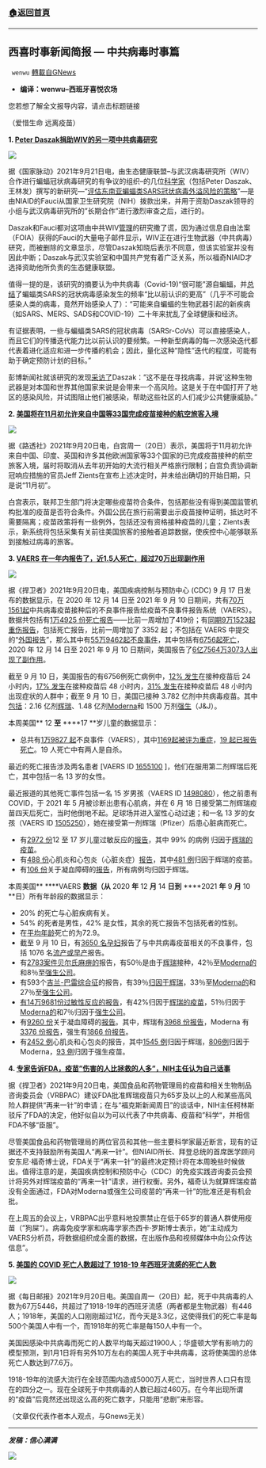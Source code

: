 ###  [:house:返回首頁](https://github.com/ourhimalayas/txt)
---


## 西喜时事新闻简报 — 中共病毒时事篇
` wenwu` [轉載自GNews](https://gnews.org/zh-hans/1547193/)

- **编译：wenwu–西班牙喜悦农场**


您若想了解全文报导内容，请点击标题链接

（爱惜生命 远离疫苗）

**1. [Peter Daszak捐助WIV的另一项中共病毒研究](https://thenationalpulse.com/news/fauci-funds-another-ecohealth-alliance-study/)**

![](https://assets.gnews.org/wp-content/uploads/2021/09/tempsnip96.png)

据《国家脉动》2021年9月21日电，由生态健康联盟–与武汉病毒研究所（WIV）合作进行蝙蝠冠状病毒研究的有争议的组织–的几位[科学家](https://www.jstor.org/stable/3842715)（包括Peter Daszak、王林发）撰写的新研究—“[评估东南亚蝙蝠类SARS冠状病毒外溢风险的策略](https://www.medrxiv.org/content/10.1101/2021.09.09.21263359v1)”—是由NIAID的Fauci从国家卫生研究院（NIH）拨款出来，并用于资助Daszak领导的小组与武汉病毒研究所的”长期合作”进行激烈审查之后，进行的。

Daszak和Fauci都对这项由中共WIV[管理](https://thenationalpulse.com/exclusive/wuhan-lab-scrubs-ccp-awards-ties/)的研究撒了谎，因为通过信息自由法案（FOIA）获得的Fauci的大量电子邮件显示，WIV正在进行生物武器（中共病毒）研究，而被删除的文章显示，尽管Daszak知晓后表示不同意，但该实验室并没有因此中断；Daszak与武汉实验室和中国共产党有着广泛关系，所以福奇NIAID才选择资助他所负责的生态健康联盟。

值得一提的是，该研究的摘要认为中共病毒（Covid-19)“很可能”源自蝙蝠，并[总结](https://twitter.com/Quicktake/status/1438831418411524096?s=20)了蝙蝠类SARS的冠状病毒感染发生的频率“比以前认识的更高”（几乎不可能会感染人类的病毒，竟然开始感染人了）：“可能来自蝙蝠的生物武器引起的新疾病（如SARS、MERS、SADS和COVID-19）二十年来扰乱了全球健康和经济。

有证据表明，一些与蝙蝠类SARS的冠状病毒（SARSr-CoVs）可以直接感染人，而且它们的传播迭代能力比以前认识的要频繁。一种新型病毒的每一次感染迭代都代表着进化适应和进一步传播的机会；因此，量化这种”隐性”迭代的程度，可能有助于确定预防计划的目标。”

彭博新闻社就该研究的发现[采访了](https://www.bloomberg.com/news/articles/2021-09-14/thousands-of-covid-like-infections-show-risk-of-next-pandemic)Daszak：”这不是在寻找病毒，并说’这种生物武器是对本国和世界其他国家来说是会带来一个高风险。这是关于在中国打开了地区的感染风险，并试图阻止他们被感染，帮助这些社区的人们减少公共健康威胁。”

**2. [美国将在11月初允许来自中国等33国完成疫苗接种的航空旅客入境](https://cn.reuters.com/article/us-air-travel-restriction-plan-0921-idCNKBS2GH02F)**

![](https://assets.gnews.org/wp-content/uploads/2021/09/unnamed-2021-09-22T091532.323.png)

据《路透社》2021年9月20日电，白宫周一（20日）表示，美国将于11月初允许来自中国、印度、英国和许多其他欧洲国家等33个国家的已完成疫苗接种的航空旅客入境，届时将取消从去年初开始的大流行相关严格旅行限制；白宫负责协调新冠响应措施的官员Jeff Zients在宣布上述决定时，并未给出确切的开始日期，只是说“11月初”。

白宫表示，联邦卫生部门将决定哪些疫苗符合条件，包括那些没有得到美国监管机构批准的疫苗是否符合条件。外国公民在旅行前需要出示疫苗接种证明，抵达时不需要隔离；疫苗政策将有一些例外，包括还没有资格接种疫苗的儿童；Zients表示，新系统将包括采集有关前往美国旅客的接触者追踪数据，使疾控中心能够联系到接触过病毒的旅客。

**3. [VAERS 在一年内报告了，近1.5人死亡，超过70万出现副作用](https://childrenshealthdefense.org/defender/vaers-cdc-covid-deaths-vaccine-injuries/)**

![](https://assets.gnews.org/wp-content/uploads/2021/09/unnamed-2021-09-22T091654.241.png)

据《捍卫者》2021年9月20日电，美国疾病控制与预防中心 (CDC) 9 月 17 日发布的数据显示，在 2020 年 12 月 14 日至 2021 年 9 月 10 日期间，共有[70万1561起](https://www.medalerts.org/vaersdb/findfield.php?TABLE=ON&amp;GROUP1=CAT&amp;EVENTS=ON&amp;VAX=COVID19)中共病毒疫苗接种后的不良事件报告给疫苗不良事件报告系统（VAERS）。数据共包括有[1万4925 份死亡报告](https://www.medalerts.org/vaersdb/findfield.php?TABLE=ON&amp;GROUP1=AGE&amp;EVENTS=ON&amp;VAX=COVID19&amp;DIED=Yes)——比前一周增加了419份；有[同期9万1523起重伤报告](https://www.medalerts.org/vaersdb/findfield.php?TABLE=ON&amp;GROUP1=AGE&amp;EVENTS=ON&amp;VAX=COVID19&amp;SERIOUS=ON)，包括死亡报告，比前一周增加了 3352 起；不包括在 VAERS 中提交的“[外国报告](https://wonder.cdc.gov/wonder/help/vaers/VAERS%20Advisory%20Guide.htm)”，那么其中有[55万9462起不良事件](https://medalerts.org/vaersdb/findfield.php?TABLE=ON&amp;GROUP1=AGE&amp;EVENTS=ON&amp;VAX=COVID19&amp;STATE=NOTFR)，其中包括有[6756](https://medalerts.org/vaersdb/findfield.php?TABLE=ON&amp;GROUP1=AGE&amp;EVENTS=ON&amp;VAX=COVID19&amp;STATE=NOTFR)[起死亡](https://medalerts.org/vaersdb/findfield.php?TABLE=ON&amp;GROUP1=AGE&amp;EVENTS=ON&amp;VAX=COVID19&amp;DIED=Yes&amp;STATE=NOTFR)，2020 年 12 月 14 日至 2021 年 9 月 10 日期间，美国报告了[6亿7564万3073人出现了副作用](https://medalerts.org/vaersdb/findfield.php?TABLE=ON&amp;GROUP1=AGE&amp;EVENTS=ON&amp;VAX=COVID19&amp;SERIOUS=ON&amp;STATE=NOTFR)。

截至 9 月 10 日，美国报告的有6756例死亡病例中，[12% 发生](https://www.medalerts.org/vaersdb/findfield.php?TABLE=ON&amp;GROUP1=AGE&amp;EVENTS=ON&amp;VAX=COVID19&amp;DIED=Yes&amp;STATE=NOTFR&amp;V2DCHECKED=ON&amp;V2DHIGH=1)在接种疫苗后 24 小时内，[17% 发生](https://www.medalerts.org/vaersdb/findfield.php?TABLE=ON&amp;GROUP1=AGE&amp;EVENTS=ON&amp;VAX=COVID19&amp;DIED=Yes&amp;STATE=NOTFR&amp;V2DCHECKED=ON&amp;V2DHIGH=2)在接种疫苗后 48 小时内，[31% 发生](https://www.medalerts.org/vaersdb/findfield.php?TABLE=ON&amp;GROUP1=AGE&amp;EVENTS=ON&amp;VAX=COVID19&amp;DIED=Yes&amp;STATE=NOTFR&amp;V2OCHECKED=ON&amp;V2OLOW=0&amp;V2OHIGH=2)在接种疫苗后 48 小时内出现症状的人群中；截至 9 月 10 日，美国已接种 3.782 亿剂中共病毒疫苗。其中[包括](https://ourworldindata.org/grapher/covid-vaccine-doses-by-manufacturer?country=~USA)：2.16 亿剂[辉瑞](https://childrenshealthdefense.org/defender/cheryl-cohen-dies-rare-brain-disease-second-dose-pfizer-covid-shot/)、1.48 亿剂[Moderna](https://childrenshealthdefense.org/defender/the-peoples-testaments-polly-tommey-sally-kirkland-moderna-vaccine-constant-pain/)和 1500 万剂[强生](https://childrenshealthdefense.org/defender/fda-warning-jj-vaccine-serious-rare-autoimmune-disorder/)（J&J）。

本周美国** 12 **至** ****17 **岁儿童的数据显示：

- 总共有[1万9827 起](https://medalerts.org/vaersdb/findfield.php?TABLE=ON&amp;GROUP1=AGE&amp;EVENTS=ON&amp;VAX=COVID19&amp;VAXTYPES=COVID-19&amp;STATE=NOTFR&amp;WhichAge=range&amp;LOWAGE=12&amp;HIGHAGE=18)不良事件（VAERS），其中[1169起被评为重症](https://medalerts.org/vaersdb/findfield.php?TABLE=ON&amp;GROUP1=AGE&amp;EVENTS=ON&amp;VAX=COVID19&amp;VAXTYPES=COVID-19&amp;SERIOUS=ON&amp;STATE=NOTFR&amp;WhichAge=range&amp;LOWAGE=12&amp;HIGHAGE=18)，[19 起已报告死亡](https://medalerts.org/vaersdb/findfield.php?TABLE=ON&amp;GROUP1=AGE&amp;EVENTS=ON&amp;VAX=COVID19&amp;VAXTYPES=COVID-19&amp;DIED=Yes&amp;STATE=NOTFR&amp;WhichAge=range&amp;LOWAGE=12&amp;HIGHAGE=18)。19 人死亡中有两人是自杀。


最近的死亡报告涉及两名患者 [VAERS ID [1655100](https://medalerts.org/vaersdb/findfield.php?IDNUMBER=1655100) ]，他们在服用第二剂辉瑞后死亡，其中包括一名 13 岁的女性。

最近报道的其他死亡事件包括一名 15 岁男孩（VAERS ID [1498080](https://medalerts.org/vaersdb/findfield.php?IDNUMBER=1498080)），他之前患有 COVID，于 2021 年 5 月被诊断出患有心肌病，并在 6 月 18 日接受第二剂辉瑞疫苗四天后死亡，当时他倒地不起。足球场并进入室性心动过速；和一名 13 岁的女孩（VAERS ID [1505250](https://medalerts.org/vaersdb/findfield.php?IDNUMBER=1505250)），她在接受第一剂辉瑞（Pfizer）后患心脏病而死亡。

- 有[2972 份](https://medalerts.org/vaersdb/findfield.php?TABLE=ON&amp;GROUP1=AGE&amp;EVENTS=ON&amp;SYMPTOMSSMQ=21&amp;VAX=COVID19&amp;VAXTYPES=COVID-19&amp;STATE=NOTFR&amp;WhichAge=range&amp;LOWAGE=12&amp;HIGHAGE=18)12 至 17 岁儿童过敏反应的[报告](https://medalerts.org/vaersdb/findfield.php?TABLE=ON&amp;GROUP1=AGE&amp;EVENTS=ON&amp;SYMPTOMSSMQ=21&amp;VAX=COVID19&amp;VAXTYPES=COVID-19&amp;STATE=NOTFR&amp;WhichAge=range&amp;LOWAGE=12&amp;HIGHAGE=18)，其中 99% 的病例
归因于[辉瑞的疫苗](https://medalerts.org/vaersdb/findfield.php?TABLE=ON&amp;GROUP1=AGE&amp;EVENTS=ON&amp;SYMPTOMSSMQ=21&amp;VAX=COVID19&amp;VAXTYPES=COVID-19&amp;VAXMAN=PFIZER/BIONTECH&amp;STATE=NOTFR&amp;WhichAge=range&amp;LOWAGE=12&amp;HIGHAGE=18)。
- 有[488 份](https://medalerts.org/vaersdb/findfield.php?TABLE=ON&amp;GROUP1=AGE&amp;EVENTS=ON&amp;SYMPTOMS%5B%5D=Myocarditis+%2810028606%29&amp;SYMPTOMS%5B%5D=Pericarditis+%2810034484%29&amp;VAX=COVID19&amp;STATE=NOTFR&amp;WhichAge=range&amp;LOWAGE=12&amp;HIGHAGE=18)心肌炎和心包炎（心脏炎症）[报告](https://medalerts.org/vaersdb/findfield.php?TABLE=ON&amp;GROUP1=AGE&amp;EVENTS=ON&amp;SYMPTOMS%5B%5D=Myocarditis+%2810028606%29&amp;SYMPTOMS%5B%5D=Pericarditis+%2810034484%29&amp;VAX=COVID19&amp;STATE=NOTFR&amp;WhichAge=range&amp;LOWAGE=12&amp;HIGHAGE=18)，其中[481 例](https://medalerts.org/vaersdb/findfield.php?TABLE=ON&amp;GROUP1=AGE&amp;EVENTS=ON&amp;SYMPTOMS%5B%5D=Myocarditis+%2810028606%29&amp;SYMPTOMS%5B%5D=Pericarditis+%2810034484%29&amp;VAX=COVID19&amp;VAXMAN=PFIZER/BIONTECH&amp;STATE=NOTFR&amp;WhichAge=range&amp;LOWAGE=12&amp;HIGHAGE=18)归因于辉瑞的疫苗。
- 有[106 份](https://medalerts.org/vaersdb/findfield.php?TABLE=ON&amp;GROUP1=AGE&amp;EVENTS=ON&amp;SYMPTOMS%5B%5D=Cerebral+venous+sinus+thrombosis+%2810083037%29&amp;SYMPTOMS%5B%5D=Cerebral+venous+thrombosis+%2810008138%29&amp;SYMPTOMS%5B%5D=Coagulopathy+%2810009802%29&amp;SYMPTOMS%5B%5D=Deep+vein+thrombosis+%2810051055%29&amp;SYMPTOMS%5B%5D=Disseminated+intravascular+coagulation+%2810013442%29&amp;SYMPTOMS%5B%5D=Embolism+%2810061169%29&amp;SYMPTOMS%5B%5D=Idiopathic+thrombocytopenic+purpura+%2810021245%29&amp;SYMPTOMS%5B%5D=Immune+thrombocytopenia+%2810083842%29&amp;SYMPTOMS%5B%5D=Immune+thrombocytopenic+purpura+%2810074667%29&amp;SYMPTOMS%5B%5D=Ischaemic+stroke+%2810061256%29&amp;SYMPTOMS%5B%5D=Myocardial+infarction+%2810028596%29&amp;SYMPTOMS%5B%5D=Petechiae+%2810034754%29&amp;SYMPTOMS%5B%5D=Pulmonary+embolism+%2810037377%29&amp;SYMPTOMS%5B%5D=Purpura+%2810037549%29&amp;SYMPTOMS%5B%5D=Thrombocytopenia+%2810043554%29&amp;SYMPTOMS%5B%5D=Thrombosis+%2810043607%29&amp;SYMPTOMS%5B%5D=Vasculitis+%2810047115%29&amp;VAX=COVID19&amp;STATE=NOTFR&amp;WhichAge=range&amp;LOWAGE=12&amp;HIGHAGE=18)关于凝血障碍的[报告](https://medalerts.org/vaersdb/findfield.php?TABLE=ON&amp;GROUP1=AGE&amp;EVENTS=ON&amp;SYMPTOMS%5B%5D=Cerebral+venous+sinus+thrombosis+%2810083037%29&amp;SYMPTOMS%5B%5D=Cerebral+venous+thrombosis+%2810008138%29&amp;SYMPTOMS%5B%5D=Coagulopathy+%2810009802%29&amp;SYMPTOMS%5B%5D=Deep+vein+thrombosis+%2810051055%29&amp;SYMPTOMS%5B%5D=Disseminated+intravascular+coagulation+%2810013442%29&amp;SYMPTOMS%5B%5D=Embolism+%2810061169%29&amp;SYMPTOMS%5B%5D=Idiopathic+thrombocytopenic+purpura+%2810021245%29&amp;SYMPTOMS%5B%5D=Immune+thrombocytopenia+%2810083842%29&amp;SYMPTOMS%5B%5D=Immune+thrombocytopenic+purpura+%2810074667%29&amp;SYMPTOMS%5B%5D=Ischaemic+stroke+%2810061256%29&amp;SYMPTOMS%5B%5D=Myocardial+infarction+%2810028596%29&amp;SYMPTOMS%5B%5D=Petechiae+%2810034754%29&amp;SYMPTOMS%5B%5D=Pulmonary+embolism+%2810037377%29&amp;SYMPTOMS%5B%5D=Purpura+%2810037549%29&amp;SYMPTOMS%5B%5D=Thrombocytopenia+%2810043554%29&amp;SYMPTOMS%5B%5D=Thrombosis+%2810043607%29&amp;SYMPTOMS%5B%5D=Vasculitis+%2810047115%29&amp;VAX=COVID19&amp;STATE=NOTFR&amp;WhichAge=range&amp;LOWAGE=12&amp;HIGHAGE=18)，所有病例均归因于辉瑞。


本周美国** ****VAERS **数据（从** 2020 **年** 12 **月** 14 **日到** ****2021 **年** 9 **月** 10 **日）所有年龄段的数据显示：

- 20% 的死亡与心脏疾病有关。
- 54% 的死者是男性，42% 是女性，其余的死亡报告不包括死者的性别。
- 在[平均年龄](https://www.medalerts.org/vaersdb/findfield.php?TABLE=ON&amp;GROUP1=AGE&amp;EVENTS=ON&amp;VAX=COVID19&amp;DIED=Yes)死亡的为72.9。
- 截至 9 月 10 日，有[3650 名孕妇](https://www.medalerts.org/vaersdb/findfield.php?TABLE=ON&amp;GROUP1=DIS&amp;EVENTS=ON&amp;SYMPTOMS%5B%5D=Abnormal+labour+%2810000153%29&amp;SYMPTOMS%5B%5D=Abnormal+labour+affecting+foetus+%2810000154%29&amp;SYMPTOMS%5B%5D=Aborted+pregnancy+%2810000209%29&amp;SYMPTOMS%5B%5D=Abortion+%2810000210%29&amp;SYMPTOMS%5B%5D=Abortion+complete+%2810061614%29&amp;SYMPTOMS%5B%5D=Abortion+early+%2810052846%29&amp;SYMPTOMS%5B%5D=Abortion+spontaneous+%2810000234%29&amp;SYMPTOMS%5B%5D=Abortion+spontaneous+complete+%2810061616%29&amp;SYMPTOMS%5B%5D=Abortion+spontaneous+incomplete+%2810061617%29&amp;SYMPTOMS%5B%5D=Exposure+during+pregnancy+%2810073513%29&amp;SYMPTOMS%5B%5D=Foetal-maternal+haemorrhage+%2810016871%29&amp;SYMPTOMS%5B%5D=Foetal+cardiac+disorder+%2810052088%29&amp;SYMPTOMS%5B%5D=Foetal+damage+%2810016852%29&amp;SYMPTOMS%5B%5D=Foetal+death+%2810055690%29&amp;SYMPTOMS%5B%5D=Foetal+disorder+%2810061157%29&amp;SYMPTOMS%5B%5D=Foetal+distress+syndrome+%2810016855%29&amp;SYMPTOMS%5B%5D=Foetal+exposure+during+pregnancy+%2810071404%29&amp;SYMPTOMS%5B%5D=Foetal+growth+abnormality+%2810077582%29&amp;SYMPTOMS%5B%5D=Foetal+heart+rate+abnormal+%2810051139%29&amp;SYMPTOMS%5B%5D=Foetal+heart+rate+deceleration+%2810058322%29&amp;SYMPTOMS%5B%5D=Foetal+heart+rate+deceleration+abnormality+%2810074636%29&amp;SYMPTOMS%5B%5D=Foetal+heart+rate+decreased+%2810051136%29&amp;SYMPTOMS%5B%5D=Foetal+heart+rate+disorder+%2810061158%29&amp;SYMPTOMS%5B%5D=Foetal+heart+rate+increased+%2810051138%29&amp;SYMPTOMS%5B%5D=Foetal+movement+disorder+%2810077576%29&amp;SYMPTOMS%5B%5D=Foetal+movements+decreased+%2810016866%29&amp;SYMPTOMS%5B%5D=Haemorrhage+%2810055798%29&amp;SYMPTOMS%5B%5D=Haemorrhage+in+pregnancy+%2810018981%29&amp;SYMPTOMS%5B%5D=Placental+calcification+%2810082008%29&amp;SYMPTOMS%5B%5D=Placental+disorder+%2810035132%29&amp;SYMPTOMS%5B%5D=Placental+insufficiency+%2810035138%29&amp;SYMPTOMS%5B%5D=Placental+necrosis+%2810035139%29&amp;SYMPTOMS%5B%5D=Placental+transfusion+syndrome+%2810035146%29&amp;SYMPTOMS%5B%5D=Placenta+praevia+%2810035119%29&amp;SYMPTOMS%5B%5D=Placenta+praevia+haemorrhage+%2810035121%29&amp;SYMPTOMS%5B%5D=Pregnancy+test+positive+%2810036575%29&amp;SYMPTOMS%5B%5D=Premature+baby+%2810036590%29&amp;SYMPTOMS%5B%5D=Premature)报告了与中共病毒疫苗相关的不良事件，包括 1076 名[流产或早产](https://www.medalerts.org/vaersdb/findfield.php?TABLE=ON&amp;GROUP1=AGE&amp;EVENTS=ON&amp;SYMPTOMS%5B%5D=Aborted+pregnancy+%2810000209%29&amp;SYMPTOMS%5B%5D=Abortion+%2810000210%29&amp;SYMPTOMS%5B%5D=Abortion+spontaneous+%2810000234%29&amp;SYMPTOMS%5B%5D=Abortion+spontaneous+complete+%2810061616%29&amp;SYMPTOMS%5B%5D=Abortion+spontaneous+incomplete+%2810061617%29&amp;SYMPTOMS%5B%5D=Abortion+threatened+%2810000242%29&amp;SYMPTOMS%5B%5D=Foetal-maternal+haemorrhage+%2810016871%29&amp;SYMPTOMS%5B%5D=Foetal+cardiac+disorder+%2810052088%29&amp;SYMPTOMS%5B%5D=Foetal+damage+%2810016852%29&amp;SYMPTOMS%5B%5D=Foetal+death+%2810055690%29&amp;SYMPTOMS%5B%5D=Foetal+disorder+%2810061157%29&amp;SYMPTOMS%5B%5D=Foetal+distress+syndrome+%2810016855%29&amp;SYMPTOMS%5B%5D=Foetal+heart+rate+abnormal+%2810051139%29&amp;SYMPTOMS%5B%5D=Foetal+heart+rate+deceleration+%2810058322%29&amp;SYMPTOMS%5B%5D=Foetal+heart+rate+deceleration+abnormality+%2810074636%29&amp;SYMPTOMS%5B%5D=Foetal+heart+rate+decreased+%2810051136%29&amp;SYMPTOMS%5B%5D=Foetal+heart+rate+disorder+%2810061158%29&amp;SYMPTOMS%5B%5D=Foetal+heart+rate+increased+%2810051138%29&amp;SYMPTOMS%5B%5D=Foetal+hypokinesia+%2810068461%29&amp;SYMPTOMS%5B%5D=Foetal+malformation+%2810060919%29&amp;SYMPTOMS%5B%5D=Foetal+malpresentation+%2810058013%29&amp;SYMPTOMS%5B%5D=Foetal+monitoring+abnormal+%2810071507%29&amp;SYMPTOMS%5B%5D=Foetal+movement+disorder+%2810077576%29&amp;SYMPTOMS%5B%5D=Foetal+movements+decreased+%2810016866%29&amp;SYMPTOMS%5B%5D=Foetal+non-stress+test+abnormal+%2810071516%29&amp;SYMPTOMS%5B%5D=Placental+disorder+%2810035132%29&amp;SYMPTOMS%5B%5D=Pregnancy+induced+hypertension+%2810036563%29&amp;SYMPTOMS%5B%5D=Premature+baby+%2810036590%29&amp;SYMPTOMS%5B%5D=Premature+baby+death+%2810076700%29&amp;SYMPTOMS%5B%5D=Premature+delivery+%2810036595%29&amp;SYMPTOMS%5B%5D=Premature+labour+%2810036600%29&amp;SYMPTOMS%5B%5D=Premature+rupture+of+membranes+%2810036603%29&amp;SYMPTOMS%5B%5D=Premature+separation+of+placenta+%2810036608%29&amp;SYMPTOMS%5B%5D=Stillbirth+%2810042062%29&amp;SYMPTOMS%5B%5D=Ultrasound+foetal+abnormal+%2810077578%29&amp;VAX=COVID19&amp;STATE=NOTFR)报告。
- 有[2783案件贝尔氏麻痹的](https://medalerts.org/vaersdb/findfield.php?TABLE=ON&amp;GROUP1=AGE&amp;EVENTS=ON&amp;SYMPTOMS=Bell%27s+palsy+%2810004223%29&amp;VAX=COVID19&amp;STATE=NOTFR)报告，有50％是由于[辉瑞](https://medalerts.org/vaersdb/findfield.php?TABLE=ON&amp;GROUP1=AGE&amp;EVENTS=ON&amp;SYMPTOMS=Bell%27s+palsy+%2810004223%29&amp;VAX=COVID19&amp;VAXMAN=PFIZER/BIONTECH&amp;STATE=NOTFR)接种，42％至[Moderna的](https://medalerts.org/vaersdb/findfield.php?TABLE=ON&amp;GROUP1=AGE&amp;EVENTS=ON&amp;SYMPTOMS=Bell%27s+palsy+%2810004223%29&amp;VAX=COVID19&amp;VAXMAN=MODERNA&amp;STATE=NOTFR)和8％至[强生公司](https://medalerts.org/vaersdb/findfield.php?TABLE=ON&amp;GROUP1=AGE&amp;EVENTS=ON&amp;SYMPTOMS=Bell%27s+palsy+%2810004223%29&amp;VAX=COVID19&amp;VAXMAN=JANSSEN&amp;STATE=NOTFR)。
- 有593个[吉兰-巴雷综合征](https://medalerts.org/vaersdb/findfield.php?TABLE=ON&amp;GROUP1=AGE&amp;EVENTS=ON&amp;SYMPTOMS=Guillain-Barre+syndrome+%2810018767%29&amp;VAX=COVID19&amp;STATE=NOTFR)的报告，有39％[归因于辉瑞](https://medalerts.org/vaersdb/findfield.php?TABLE=ON&amp;GROUP1=AGE&amp;EVENTS=ON&amp;SYMPTOMS=Guillain-Barre+syndrome+%2810018767%29&amp;VAX=COVID19&amp;VAXMAN=PFIZER/BIONTECH&amp;STATE=NOTFR)，33％至[Moderna的](https://medalerts.org/vaersdb/findfield.php?TABLE=ON&amp;GROUP1=AGE&amp;EVENTS=ON&amp;SYMPTOMS=Guillain-Barre+syndrome+%2810018767%29&amp;VAX=COVID19&amp;VAXMAN=MODERNA&amp;STATE=NOTFR)和27％至[强生公司](https://medalerts.org/vaersdb/findfield.php?TABLE=ON&amp;GROUP1=AGE&amp;EVENTS=ON&amp;SYMPTOMS=Guillain-Barre+syndrome+%2810018767%29&amp;VAX=COVID19&amp;VAXMAN=JANSSEN&amp;STATE=NOTFR)。
- [有14万9681份过敏性反应的报告](https://medalerts.org/vaersdb/findfield.php?TABLE=ON&amp;GROUP1=AGE&amp;EVENTS=ON&amp;SYMPTOMSSMQ=21&amp;VAX=COVID19&amp;STATE=NOTFR)，有42%归因于[辉瑞的疫苗](https://medalerts.org/vaersdb/findfield.php?TABLE=ON&amp;GROUP1=AGE&amp;EVENTS=ON&amp;SYMPTOMSSMQ=21&amp;VAX=COVID19&amp;VAXMAN=PFIZER/BIONTECH&amp;STATE=NOTFR)，51％归因于[Moderna的](https://medalerts.org/vaersdb/findfield.php?TABLE=ON&amp;GROUP1=AGE&amp;EVENTS=ON&amp;SYMPTOMSSMQ=21&amp;VAX=COVID19&amp;VAXMAN=MODERNA&amp;STATE=NOTFR)和7％归因于[强生公司](https://medalerts.org/vaersdb/findfield.php?TABLE=ON&amp;GROUP1=AGE&amp;EVENTS=ON&amp;SYMPTOMSSMQ=21&amp;VAX=COVID19&amp;VAXMAN=JANSSEN&amp;STATE=NOTFR)。
- 有[9260 份](https://medalerts.org/vaersdb/findfield.php?TABLE=ON&amp;GROUP1=AGE&amp;EVENTS=ON&amp;SYMPTOMS%5B%5D=Cerebral+venous+sinus+thrombosis+%2810083037%29&amp;SYMPTOMS%5B%5D=Cerebral+venous+thrombosis+%2810008138%29&amp;SYMPTOMS%5B%5D=Coagulopathy+%2810009802%29&amp;SYMPTOMS%5B%5D=Deep+vein+thrombosis+%2810051055%29&amp;SYMPTOMS%5B%5D=Disseminated+intravascular+coagulation+%2810013442%29&amp;SYMPTOMS%5B%5D=Embolism+%2810061169%29&amp;SYMPTOMS%5B%5D=Idiopathic+thrombocytopenic+purpura+%2810021245%29&amp;SYMPTOMS%5B%5D=Immune+thrombocytopenia+%2810083842%29&amp;SYMPTOMS%5B%5D=Immune+thrombocytopenic+purpura+%2810074667%29&amp;SYMPTOMS%5B%5D=Ischaemic+stroke+%2810061256%29&amp;SYMPTOMS%5B%5D=Myocardial+infarction+%2810028596%29&amp;SYMPTOMS%5B%5D=Petechiae+%2810034754%29&amp;SYMPTOMS%5B%5D=Pulmonary+embolism+%2810037377%29&amp;SYMPTOMS%5B%5D=Purpura+%2810037549%29&amp;SYMPTOMS%5B%5D=Thrombocytopenia+%2810043554%29&amp;SYMPTOMS%5B%5D=Thrombosis+%2810043607%29&amp;SYMPTOMS%5B%5D=Vasculitis+%2810047115%29&amp;VAX=COVID19&amp;STATE=NOTFR)关于凝血障碍的[报告](https://medalerts.org/vaersdb/findfield.php?TABLE=ON&amp;GROUP1=AGE&amp;EVENTS=ON&amp;SYMPTOMS%5B%5D=Cerebral+venous+sinus+thrombosis+%2810083037%29&amp;SYMPTOMS%5B%5D=Cerebral+venous+thrombosis+%2810008138%29&amp;SYMPTOMS%5B%5D=Coagulopathy+%2810009802%29&amp;SYMPTOMS%5B%5D=Deep+vein+thrombosis+%2810051055%29&amp;SYMPTOMS%5B%5D=Disseminated+intravascular+coagulation+%2810013442%29&amp;SYMPTOMS%5B%5D=Embolism+%2810061169%29&amp;SYMPTOMS%5B%5D=Idiopathic+thrombocytopenic+purpura+%2810021245%29&amp;SYMPTOMS%5B%5D=Immune+thrombocytopenia+%2810083842%29&amp;SYMPTOMS%5B%5D=Immune+thrombocytopenic+purpura+%2810074667%29&amp;SYMPTOMS%5B%5D=Ischaemic+stroke+%2810061256%29&amp;SYMPTOMS%5B%5D=Myocardial+infarction+%2810028596%29&amp;SYMPTOMS%5B%5D=Petechiae+%2810034754%29&amp;SYMPTOMS%5B%5D=Pulmonary+embolism+%2810037377%29&amp;SYMPTOMS%5B%5D=Purpura+%2810037549%29&amp;SYMPTOMS%5B%5D=Thrombocytopenia+%2810043554%29&amp;SYMPTOMS%5B%5D=Thrombosis+%2810043607%29&amp;SYMPTOMS%5B%5D=Vasculitis+%2810047115%29&amp;VAX=COVID19&amp;STATE=NOTFR)。其中，辉瑞有[3968 份](https://medalerts.org/vaersdb/findfield.php?TABLE=ON&amp;GROUP1=AGE&amp;EVENTS=ON&amp;SYMPTOMS%5B%5D=Cerebral+venous+sinus+thrombosis+%2810083037%29&amp;SYMPTOMS%5B%5D=Cerebral+venous+thrombosis+%2810008138%29&amp;SYMPTOMS%5B%5D=Coagulopathy+%2810009802%29&amp;SYMPTOMS%5B%5D=Deep+vein+thrombosis+%2810051055%29&amp;SYMPTOMS%5B%5D=Disseminated+intravascular+coagulation+%2810013442%29&amp;SYMPTOMS%5B%5D=Embolism+%2810061169%29&amp;SYMPTOMS%5B%5D=Idiopathic+thrombocytopenic+purpura+%2810021245%29&amp;SYMPTOMS%5B%5D=Immune+thrombocytopenia+%2810083842%29&amp;SYMPTOMS%5B%5D=Immune+thrombocytopenic+purpura+%2810074667%29&amp;SYMPTOMS%5B%5D=Ischaemic+stroke+%2810061256%29&amp;SYMPTOMS%5B%5D=Myocardial+infarction+%2810028596%29&amp;SYMPTOMS%5B%5D=Petechiae+%2810034754%29&amp;SYMPTOMS%5B%5D=Pulmonary+embolism+%2810037377%29&amp;SYMPTOMS%5B%5D=Purpura+%2810037549%29&amp;SYMPTOMS%5B%5D=Thrombocytopenia+%2810043554%29&amp;SYMPTOMS%5B%5D=Thrombosis+%2810043607%29&amp;SYMPTOMS%5B%5D=Vasculitis+%2810047115%29&amp;VAX=COVID19&amp;VAXMAN=PFIZER/BIONTECH&amp;STATE=NOTFR)[报告](https://medalerts.org/vaersdb/findfield.php?TABLE=ON&amp;GROUP1=AGE&amp;EVENTS=ON&amp;SYMPTOMS%5B%5D=Cerebral+venous+sinus+thrombosis+%2810083037%29&amp;SYMPTOMS%5B%5D=Cerebral+venous+thrombosis+%2810008138%29&amp;SYMPTOMS%5B%5D=Coagulopathy+%2810009802%29&amp;SYMPTOMS%5B%5D=Deep+vein+thrombosis+%2810051055%29&amp;SYMPTOMS%5B%5D=Disseminated+intravascular+coagulation+%2810013442%29&amp;SYMPTOMS%5B%5D=Embolism+%2810061169%29&amp;SYMPTOMS%5B%5D=Idiopathic+thrombocytopenic+purpura+%2810021245%29&amp;SYMPTOMS%5B%5D=Immune+thrombocytopenia+%2810083842%29&amp;SYMPTOMS%5B%5D=Immune+thrombocytopenic+purpura+%2810074667%29&amp;SYMPTOMS%5B%5D=Ischaemic+stroke+%2810061256%29&amp;SYMPTOMS%5B%5D=Myocardial+infarction+%2810028596%29&amp;SYMPTOMS%5B%5D=Petechiae+%2810034754%29&amp;SYMPTOMS%5B%5D=Pulmonary+embolism+%2810037377%29&amp;SYMPTOMS%5B%5D=Purpura+%2810037549%29&amp;SYMPTOMS%5B%5D=Thrombocytopenia+%2810043554%29&amp;SYMPTOMS%5B%5D=Thrombosis+%2810043607%29&amp;SYMPTOMS%5B%5D=Vasculitis+%2810047115%29&amp;VAX=COVID19&amp;VAXMAN=MODERNA&amp;STATE=NOTFR)，Moderna 有[3376 份报告](https://medalerts.org/vaersdb/findfield.php?TABLE=ON&amp;GROUP1=AGE&amp;EVENTS=ON&amp;SYMPTOMS%5B%5D=Cerebral+venous+sinus+thrombosis+%2810083037%29&amp;SYMPTOMS%5B%5D=Cerebral+venous+thrombosis+%2810008138%29&amp;SYMPTOMS%5B%5D=Coagulopathy+%2810009802%29&amp;SYMPTOMS%5B%5D=Deep+vein+thrombosis+%2810051055%29&amp;SYMPTOMS%5B%5D=Disseminated+intravascular+coagulation+%2810013442%29&amp;SYMPTOMS%5B%5D=Embolism+%2810061169%29&amp;SYMPTOMS%5B%5D=Idiopathic+thrombocytopenic+purpura+%2810021245%29&amp;SYMPTOMS%5B%5D=Immune+thrombocytopenia+%2810083842%29&amp;SYMPTOMS%5B%5D=Immune+thrombocytopenic+purpura+%2810074667%29&amp;SYMPTOMS%5B%5D=Ischaemic+stroke+%2810061256%29&amp;SYMPTOMS%5B%5D=Myocardial+infarction+%2810028596%29&amp;SYMPTOMS%5B%5D=Petechiae+%2810034754%29&amp;SYMPTOMS%5B%5D=Pulmonary+embolism+%2810037377%29&amp;SYMPTOMS%5B%5D=Purpura+%2810037549%29&amp;SYMPTOMS%5B%5D=Thrombocytopenia+%2810043554%29&amp;SYMPTOMS%5B%5D=Thrombosis+%2810043607%29&amp;SYMPTOMS%5B%5D=Vasculitis+%2810047115%29&amp;VAX=COVID19&amp;VAXMAN=MODERNA&amp;STATE=NOTFR)，强生有[1866 份报告](https://medalerts.org/vaersdb/findfield.php?TABLE=ON&amp;GROUP1=AGE&amp;EVENTS=ON&amp;SYMPTOMS%5B%5D=Cerebral+venous+sinus+thrombosis+%2810083037%29&amp;SYMPTOMS%5B%5D=Cerebral+venous+thrombosis+%2810008138%29&amp;SYMPTOMS%5B%5D=Coagulopathy+%2810009802%29&amp;SYMPTOMS%5B%5D=Deep+vein+thrombosis+%2810051055%29&amp;SYMPTOMS%5B%5D=Disseminated+intravascular+coagulation+%2810013442%29&amp;SYMPTOMS%5B%5D=Embolism+%2810061169%29&amp;SYMPTOMS%5B%5D=Idiopathic+thrombocytopenic+purpura+%2810021245%29&amp;SYMPTOMS%5B%5D=Immune+thrombocytopenia+%2810083842%29&amp;SYMPTOMS%5B%5D=Immune+thrombocytopenic+purpura+%2810074667%29&amp;SYMPTOMS%5B%5D=Ischaemic+stroke+%2810061256%29&amp;SYMPTOMS%5B%5D=Myocardial+infarction+%2810028596%29&amp;SYMPTOMS%5B%5D=Petechiae+%2810034754%29&amp;SYMPTOMS%5B%5D=Pulmonary+embolism+%2810037377%29&amp;SYMPTOMS%5B%5D=Purpura+%2810037549%29&amp;SYMPTOMS%5B%5D=Thrombocytopenia+%2810043554%29&amp;SYMPTOMS%5B%5D=Thrombosis+%2810043607%29&amp;SYMPTOMS%5B%5D=Vasculitis+%2810047115%29&amp;VAX=COVID19&amp;VAXMAN=JANSSEN&amp;STATE=NOTFR)。
- 有[2452 例](https://medalerts.org/vaersdb/findfield.php?TABLE=ON&amp;GROUP1=AGE&amp;EVENTS=ON&amp;SYMPTOMS%5B%5D=Myocarditis+%2810028606%29&amp;SYMPTOMS%5B%5D=Pericarditis+%2810034484%29&amp;VAX=COVID19&amp;STATE=NOTFR)心肌炎和心包炎的报告，其中[1545 例](https://medalerts.org/vaersdb/findfield.php?TABLE=ON&amp;GROUP1=AGE&amp;EVENTS=ON&amp;SYMPTOMS%5B%5D=Myocarditis+%2810028606%29&amp;SYMPTOMS%5B%5D=Pericarditis+%2810034484%29&amp;VAX=COVID19&amp;VAXMAN=PFIZER/BIONTECH&amp;STATE=NOTFR)归因于辉瑞，[806](https://medalerts.org/vaersdb/findfield.php?TABLE=ON&amp;GROUP1=AGE&amp;EVENTS=ON&amp;SYMPTOMS%5B%5D=Myocarditis+%2810028606%29&amp;SYMPTOMS%5B%5D=Pericarditis+%2810034484%29&amp;VAX=COVID19&amp;VAXMAN=MODERNA&amp;STATE=NOTFR)[例](https://medalerts.org/vaersdb/findfield.php?TABLE=ON&amp;GROUP1=AGE&amp;EVENTS=ON&amp;SYMPTOMS%5B%5D=Myocarditis+%2810028606%29&amp;SYMPTOMS%5B%5D=Pericarditis+%2810034484%29&amp;VAX=COVID19&amp;VAXMAN=PFIZER/BIONTECH&amp;STATE=NOTFR)归因于 Moderna，[93 例](https://medalerts.org/vaersdb/findfield.php?TABLE=ON&amp;GROUP1=AGE&amp;EVENTS=ON&amp;SYMPTOMS%5B%5D=Myocarditis+%2810028606%29&amp;SYMPTOMS%5B%5D=Pericarditis+%2810034484%29&amp;VAX=COVID19&amp;VAXMAN=JANSSEN&amp;STATE=NOTFR)归因于强生疫苗。


**4. [专家告诉FDA，疫苗”伤害的人比拯救的人多”，NIH主任认为自己话事](https://childrenshealthdefense.org/defender/fda-vaccines-harm-people-nih-boosters-will-be-approved/)**

据《捍卫者》2021年9月20日电，美国食品和药物管理局的疫苗和相关生物制品咨询委员会（VRBPAC）建议FDA批准辉瑞疫苗只为65岁及以上的人和某些高风险人群提供“再来一针”的申请；在与“福克斯新闻周日”的谈话中，NIH主任柯林斯驳斥了FDA的决定，他好似自以为可以代表了中共病毒、疫苗和”科学“，并相信FDA不够“臣服”。

尽管美国食品和药物管理局的两位官员和其他一些主要科学家最近断言，现有的证据还不支持鼓励所有美国人“再来一针”。但NIAID所长、拜登总统的首席医学顾问安东尼·福奇博士说，FDA关于“再来一针”的最终决定预计将在本周晚些时候做出。值得注意的是，美国疾病控制和预防中心（CDC）的免疫实践咨询委员会预计将另外对辉瑞疫苗的“再来一针”请求，进行权衡。另外，福奇认为就算辉瑞疫苗没有全面通过，FDA对Moderna或强生公司疫苗的“再来一针”的批准还是有机会批。

在上周五的会议上，VRBPAC出乎意料地投票禁止在低于65岁的普通人群使用疫苗（”狗屎“）。病毒免疫学家和病毒学家杰西卡·罗斯博士表示，她”主动成为VAERS分析员，将数据组织成全面的数据，在出版作品和视频媒体中向公众传达信息”。

**5. [美国的 COVID 死亡人数超过了 1918-19 年西班牙流感的死亡人数](https://www.nydailynews.com/coronavirus/ny-covid-deaths-surpass-spanish-flu-pandemic-1918-20210920-7ieq2x4udrgezpumceqqwbmf5i-story.html)**

![](https://assets.gnews.org/wp-content/uploads/2021/09/unnamed-2021-09-22T092009.423.png)

据《每日邮报》2021年9月20日电。美国自周一（20日）起，死于中共病毒的人数为67万5446，共超过了1918-19年的西班牙流感（两者都是生物武器）有446人；1918年，美国的人口刚刚超过1亿，而今天是3.3亿，这使得我们的死亡率是每500个美国人中有一个，而1918年的死亡率是每150人中有一个。

美国因感染中共病毒而死亡的人数平均每天超过1900人；华盛顿大学有影响力的模型预测，到1月1日将有另外10万左右的美国人死于中共病毒，这将使美国的总体死亡人数达到77.6万。

1918-19年的流感大流行在全球范围内造成5000万人死亡，当时世界人口只有现在的四分之一。现在全球死于中共病毒的人数已超过460万。在今年出现所谓的“疫苗”后竟然还出现这么高的死亡数字，只能用“悲剧”来形容。

（文章仅代表作者本人观点，与Gnews无关）

* * *

***发稿：信心满满***

![](https://assets.gnews.org/wp-content/uploads/2021/09/GNEWS_CH.-1.jpeg)
